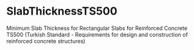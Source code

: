 # SlabThicknessTS500
Minimum Slab Thickness for Rectangular Slabs for Reinforced Concrete TS500 (Turkish Standard - Requirements for design and construction of reinforced
concrete structures)
